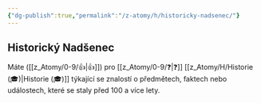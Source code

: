 ```yaml
---
{"dg-publish":true,"permalink":"/z-atomy/h/historicky-nadsenec/"}
---
```


## Historický Nadšenec
Máte ([[z_Atomy/0-9/👍\|👍]]) pro [[z_Atomy/0-9/❓\|❓]] [[z_Atomy/H/Historie (🎓)\|Historie (🎓)]] týkající se znalostí o předmětech, faktech nebo událostech, které se staly před 100 a více lety.